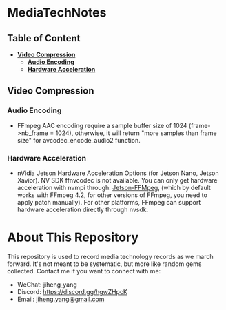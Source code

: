 # MediaTechNotes

## Table of Content
- **[Video Compression](#video_compression)**
    - **[Audio Encoding](#audio-encoding)**
    - **[Hardware Acceleration](#hardware-acceleration)**

## Video Compression
### Audio Encoding
* FFmpeg AAC encoding require a sample buffer size of 1024 (frame->nb_frame = 1024), otherwise, it will return "more samples than frame size" for avcodec_encode_audio2 function.

### Hardware Acceleration

* nVidia Jetson Hardware Acceleration Options (for Jetson Nano, Jetson Xavior). NV SDK ffnvcodec is not available. You can only get hardware acceleration with nvmpi through: <a href="https://github.com/jocover/jetson-ffmpeg">Jetson-FFMpeg</a>, (which by default works with FFmpeg 4.2, for other versions of FFmpeg, you need to apply patch manually). For other platforms, FFmpeg can support hardware acceleration directly through nvsdk.

# About This Repository

This repository is used to record media technology records as we march forward. It's not meant to be systematic, but more like random gems collected. Contact me if you want to connect with me:

* WeChat: jiheng_yang
* Discord: https://discord.gg/hgwZHpcK
* Email: jiheng.yang@gmail.com

